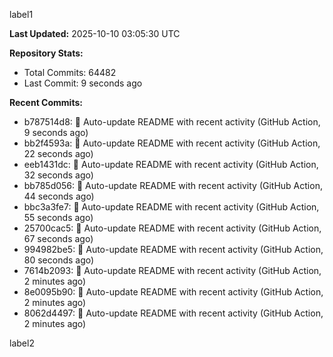 
label1 
<!-- ACTIVITY_START -->
**Last Updated:** 2025-10-10 03:05:30 UTC

**Repository Stats:**
- Total Commits: 64482
- Last Commit: 9 seconds ago

**Recent Commits:**
- b787514d8: 🤖 Auto-update README with recent activity (GitHub Action, 9 seconds ago)
- bb2f4593a: 🤖 Auto-update README with recent activity (GitHub Action, 22 seconds ago)
- eeb1431dc: 🤖 Auto-update README with recent activity (GitHub Action, 32 seconds ago)
- bb785d056: 🤖 Auto-update README with recent activity (GitHub Action, 44 seconds ago)
- bbc3a3fe7: 🤖 Auto-update README with recent activity (GitHub Action, 55 seconds ago)
- 25700cac5: 🤖 Auto-update README with recent activity (GitHub Action, 67 seconds ago)
- 994982be5: 🤖 Auto-update README with recent activity (GitHub Action, 80 seconds ago)
- 7614b2093: 🤖 Auto-update README with recent activity (GitHub Action, 2 minutes ago)
- 8e0095b90: 🤖 Auto-update README with recent activity (GitHub Action, 2 minutes ago)
- 8062d4497: 🤖 Auto-update README with recent activity (GitHub Action, 2 minutes ago)
<!-- ACTIVITY_END -->

label2
